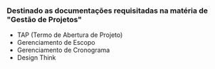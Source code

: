 ### Destinado as documentações requisitadas na matéria de "Gestão de Projetos"
- TAP (Termo de Abertura de Projeto)
- Gerenciamento de Escopo
- Gerenciamento de Cronograma
- Design Think
